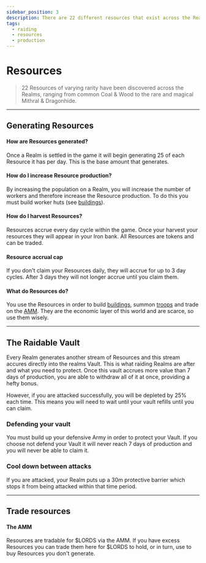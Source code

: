 ```yaml
---
sidebar_position: 3
description: There are 22 different resources that exist across the Realms.
tags:
  - raiding
  - resources
  - production
---
```


# Resources

> 22 Resources of varying rarity have been discovered across the Realms, ranging from common Coal & Wood to the rare and magical Mithral & Dragonhide. 




---

## Generating Resources

#### How are Resources generated?

Once a Realm is settled in the game it will begin generating 25 of each Resource it has per day. This is the base amount that generates.

#### How do I increase Resource production?

By increasing the population on a Realm, you will increase the number of workers and therefore increase the Resource production. To do this you must build worker huts (see [buildings](./buildings#economic)). 

#### How do I harvest Resources?

Resources accrue every day cycle within the game. Once your harvest your resources they will appear in your Iron bank. All Resources are tokens and can be traded.

#### Resource accrual cap

If you don't claim your Resources daily, they will accrue for up to 3 day cycles. After 3 days they will not longer accrue until you claim them. 

#### What do Resources do?

You use the Resources in order to build [buildings](./buildings#economic), summon [troops](./troops-squads) and trade on the [AMM](/docs/tokenomics/amm). They are the economic layer of this world and are scarce, so use them wisely.


---

## The Raidable Vault

Every Realm generates another stream of Resources and this stream accures directly into the realms Vault. This is what raiding Realms are after and what you need to protect. Once this vault accrues more value than 7 days of production, you are able to withdraw all of it at once, providing a hefty bonus. 

However, if you are attacked successfully, you will be depleted by 25% each time. This means you will need to wait until your vault refills until you can claim.

### Defending your vault

You must build up your defensive Army in order to protect your Vault. If you choose not defend your Vault it will never reach 7 days of production and you will never be able to claim it.

### Cool down between attacks

If you are attacked, your Realm puts up a 30m protective barrier which stops it from being attacked within that time period.

---

## Trade resources

#### The AMM

Resources are tradable for $LORDS via the AMM. If you have excess Resources you can trade them here for $LORDS to hold, or in turn, use to buy Resources you don't generate.

